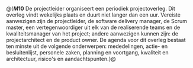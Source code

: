 @{**$M10$**
De projectleider organiseert een periodiek projectoverleg. Dit overleg vindt wekelijks plaats en duurt niet langer dan een uur. Vereiste aanwezigen zijn de projectleider, de software delivery manager, de Scrum master, een vertegenwoordiger uit elk van de realiserende teams en de kwaliteitsmanager van het project; andere aanwezigen kunnen zijn: de projectarchitect en de product owner. De agenda voor dit overleg bestaat ten minste uit de volgende onderwerpen: mededelingen, actie- en besluitenlijst, personele zaken, planning en voortgang, kwaliteit en architectuur, risico's en aandachtspunten.}@
